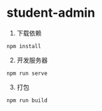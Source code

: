 # student-admin

1. 下载依赖
```
npm install
```

2. 开发服务器
```
npm run serve
```

3. 打包
```
npm run build
```

